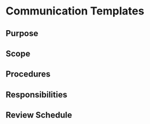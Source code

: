 # Communication Templates

## Purpose

## Scope

## Procedures

## Responsibilities

## Review Schedule

